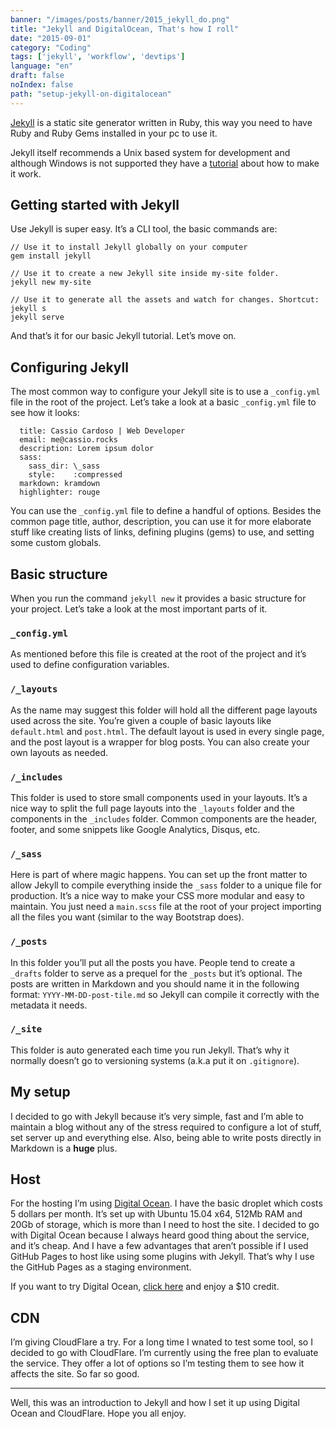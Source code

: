 ```yaml
---
banner: "/images/posts/banner/2015_jekyll_do.png"
title: "Jekyll and DigitalOcean, That's how I roll"
date: "2015-09-01"
category: "Coding"
tags: ['jekyll', 'workflow', 'devtips']
language: "en"
draft: false
noIndex: false
path: "setup-jekyll-on-digitalocean"
---
```


[Jekyll](http://jekyllrb.com/) is a static site generator written in Ruby, this way you need to have Ruby and Ruby Gems installed in your pc to use it.

Jekyll itself recommends a Unix based system for development and although Windows is not supported they have a [tutorial](http://jekyllrb.com/docs/windows/#installation) about how to make it work.

## Getting started with Jekyll

Use Jekyll is super easy. It’s a CLI tool, the basic commands are:

    // Use it to install Jekyll globally on your computer
    gem install jekyll

    // Use it to create a new Jekyll site inside my-site folder.
    jekyll new my-site

    // Use it to generate all the assets and watch for changes. Shortcut: jekyll s
    jekyll serve

And that’s it for our basic Jekyll tutorial. Let’s move on.

## Configuring Jekyll

The most common way to configure your Jekyll site is to use a `_config.yml` file in the root of the project. Let’s take a look at a basic `_config.yml` file to see how it looks:

      title: Cassio Cardoso | Web Developer
      email: me@cassio.rocks
      description: Lorem ipsum dolor
      sass:
        sass_dir: \_sass
        style:    :compressed
      markdown: kramdown
      highlighter: rouge

You can use the `_config.yml` file to define a handful of options. Besides the common page title, author, description, you can use it for more elaborate stuff like creating lists of links, defining plugins (gems) to use, and setting some custom globals.

## Basic structure

When you run the command `jekyll new` it provides a basic structure for your project. Let’s take a look at the most important parts of it.

### `_config.yml`

As mentioned before this file is created at the root of the project and it’s used to define configuration variables.

### `/_layouts`

As the name may suggest this folder will hold all the different page layouts used across the site. You’re given a couple of basic layouts like `default.html` and `post.html`. The default layout is used in every single page, and the post layout is a wrapper for blog posts. You can also create your own layouts as needed.

### `/_includes`

This folder is used to store small components used in your layouts. It’s a nice way to split the full page layouts into the `_layouts` folder and the components in the `_includes` folder. Common components are the header, footer, and some snippets like Google Analytics, Disqus, etc.

### `/_sass`

Here is part of where magic happens. You can set up the front matter to allow Jekyll to compile everything inside the `_sass` folder to a unique file for production. It’s a nice way to make your CSS more modular and easy to maintain. You just need a `main.scss` file at the root of your project importing all the files you want (similar to the way Bootstrap does).

### `/_posts`

In this folder you’ll put all the posts you have. People tend to create a `_drafts` folder to serve as a prequel for the `_posts` but it’s optional. The posts are written in Markdown and you should name it in the following format: `YYYY-MM-DD-post-tile.md` so Jekyll can compile it correctly with the metadata it needs.

### `/_site`

This folder is auto generated each time you run Jekyll. That’s why it normally doesn’t go to versioning systems (a.k.a put it on `.gitignore`).

## My setup

I decided to go with Jekyll because it’s very simple, fast and I’m able to maintain a blog without any of the stress required to configure a lot of stuff, set server up and everything else. Also, being able to write posts directly in Markdown is a **huge** plus.

## Host

For the hosting I’m using [Digital Ocean](https://www.digitalocean.com/?refcode=c35ca77dc0bb). I have the basic droplet which costs 5 dollars per month. It’s set up with Ubuntu 15.04 x64, 512Mb RAM and 20Gb of storage, which is more than I need to host the site. I decided to go with Digital Ocean because I always heard good thing about the service, and it’s cheap. And I have a few advantages that aren’t possible if I used GitHub Pages to host like using some plugins with Jekyll. That’s why I use the GitHub Pages as a staging environment.

If you want to try Digital Ocean, [click here](https://www.digitalocean.com/?refcode=c35ca77dc0bb) and enjoy a \$10 credit.

## CDN

I’m giving CloudFlare a try. For a long time I wnated to test some tool, so I decided to go with CloudFlare. I’m currently using the free plan to evaluate the service. They offer a lot of options so I’m testing them to see how it affects the site. So far so good.

<hr />

Well, this was an introduction to Jekyll and how I set it up using Digital Ocean and CloudFlare. Hope you all enjoy.

